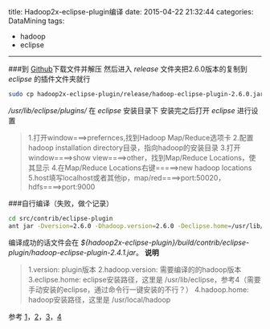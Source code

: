 title: Hadoop2x-eclipse-plugin编译
date: 2015-04-22 21:32:44
categories: DataMining
tags:
- hadoop
- eclipse
---

###到 [Github](https://github.com/winghc/hadoop2x-eclipse-plugin)下载文件并解压
然后进入 *release* 文件夹把2.6.0版本的复制到 *eclipse* 的插件文件夹就行

<!--more-->

```bash
sudo cp hadoop2x-eclipse-plugin/release/hadoop-eclipse-plugin-2.6.0.jar /usr/lib/eclipse/plugins/
```
*/usr/lib/eclipse/plugins/* 在 *eclipse* 安装目录下
安装完之后打开 *eclipse* 进行设置
> 1.打开window===>prefernces,找到Hadoop Map/Reduce选项卡
> 2.配置hadoop installation directory目录，指向hadoop的安装目录
> 3.打开window====>show view====>other，找到Map/Reduce Locations，使其显示
> 4.在Map/Reduce Locations右键=====>new hadoop locations
> 5.host填写localhost或者其他ip，map/red====>port:50020，hdfs====>port:9000

###自行编译（失败，做个记录）
```bash
cd src/contrib/eclipse-plugin
ant jar -Dversion=2.6.0 -Dhadoop.version=2.6.0 -Declipse.home=/usr/lib/eclipse -Dhadoop.home=/usr/local/hadoop
```
编译成功的话文件会在 *${hadoop2x-eclipse-plugin}/build/contrib/eclipse-plugin/hadoop-eclipse-plugin-2.4.1.jar*。
**说明**
> 1.version: plugin版本
> 2.hadoop.version: 需要编译的的hadoop版本
> 3.eclipse.home: eclipse安装路径，这里是 /usr/lib/eclipse，参考4（需要手动安装的eclipse，通过命令行一键安装的不行？）
> 4.hadoop.home: hadoop安装路径，这里是 /usr/local/hadoop

参考 [1](http://aub.iteye.com/blog/2162155?utm_source=tuicool)，[2](http://www.tuicool.com/articles/qY7F3q)，[3](http://www.aboutyun.com/thread-8780-1-1.html)，[4](http://blog.csdn.net/ggz631047367/article/details/42497557)

